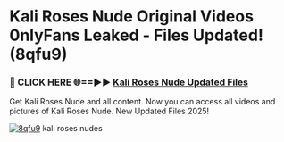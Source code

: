 # Kali Roses Nude Original Videos 0nlyFans Leaked - Files Updated! (8qfu9)

<h3>🔴 CLICK HERE 🌐==►► <a href="https://tinyurl.com/52m3yx9h" rel="nofollow">Kali Roses Nude Updated Files</a></h3>

Get Kali Roses Nude and all content. Now you can access all videos and pictures of Kali Roses Nude. New Updated Files 2025!

[![8qfu9](https://i.imgur.com/TnHtlc8.gif)](https://tinyurl.com/52m3yx9h)
kali roses nudes